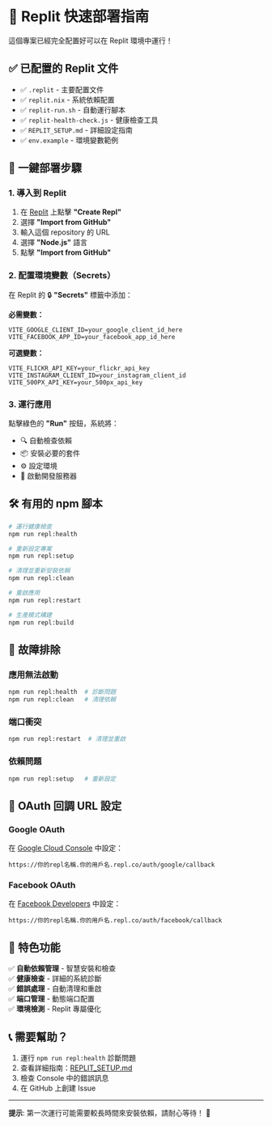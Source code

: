 # 🚀 Replit 快速部署指南

這個專案已經完全配置好可以在 Replit 環境中運行！

## ✅ 已配置的 Replit 文件

- ✅ `.replit` - 主要配置文件
- ✅ `replit.nix` - 系統依賴配置
- ✅ `replit-run.sh` - 自動運行腳本
- ✅ `replit-health-check.js` - 健康檢查工具
- ✅ `REPLIT_SETUP.md` - 詳細設定指南
- ✅ `env.example` - 環境變數範例

## 🎯 一鍵部署步驟

### 1. 導入到 Replit
1. 在 [Replit](https://replit.com/) 上點擊 **"Create Repl"**
2. 選擇 **"Import from GitHub"**
3. 輸入這個 repository 的 URL
4. 選擇 **"Node.js"** 語言
5. 點擊 **"Import from GitHub"**

### 2. 配置環境變數（Secrets）
在 Replit 的 🔒 **"Secrets"** 標籤中添加：

**必需變數：**
```
VITE_GOOGLE_CLIENT_ID=your_google_client_id_here
VITE_FACEBOOK_APP_ID=your_facebook_app_id_here
```

**可選變數：**
```
VITE_FLICKR_API_KEY=your_flickr_api_key
VITE_INSTAGRAM_CLIENT_ID=your_instagram_client_id
VITE_500PX_API_KEY=your_500px_api_key
```

### 3. 運行應用
點擊綠色的 **"Run"** 按鈕，系統將：
- 🔍 自動檢查依賴
- 📦 安裝必要的套件
- ⚙️ 設定環境
- 🌟 啟動開發服務器

## 🛠️ 有用的 npm 腳本

```bash
# 運行健康檢查
npm run repl:health

# 重新設定專案
npm run repl:setup

# 清理並重新安裝依賴
npm run repl:clean

# 重啟應用
npm run repl:restart

# 生產模式構建
npm run repl:build
```

## 🔧 故障排除

### 應用無法啟動
```bash
npm run repl:health  # 診斷問題
npm run repl:clean   # 清理依賴
```

### 端口衝突
```bash
npm run repl:restart  # 清理並重啟
```

### 依賴問題
```bash
npm run repl:setup   # 重新設定
```

## 📱 OAuth 回調 URL 設定

### Google OAuth
在 [Google Cloud Console](https://console.cloud.google.com/) 中設定：
```
https://你的repl名稱.你的用戶名.repl.co/auth/google/callback
```

### Facebook OAuth
在 [Facebook Developers](https://developers.facebook.com/) 中設定：
```
https://你的repl名稱.你的用戶名.repl.co/auth/facebook/callback
```

## 🌟 特色功能

✅ **自動依賴管理** - 智慧安裝和檢查  
✅ **健康檢查** - 詳細的系統診斷  
✅ **錯誤處理** - 自動清理和重啟  
✅ **端口管理** - 動態端口配置  
✅ **環境檢測** - Replit 專屬優化  

## 📞 需要幫助？

1. 運行 `npm run repl:health` 診斷問題
2. 查看詳細指南：[REPLIT_SETUP.md](./REPLIT_SETUP.md)
3. 檢查 Console 中的錯誤訊息
4. 在 GitHub 上創建 Issue

---

**提示**: 第一次運行可能需要較長時間來安裝依賴，請耐心等待！ 🚀